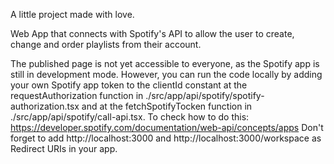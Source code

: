 A little project made with love.

Web App that connects with Spotify's API to allow the user to create, change and order playlists from their account.

The published page is not yet accessible to everyone, as the Spotify app is still in development mode. However, you can run the code locally by adding your own Spotify app token to the clientId constant at the requestAuthorization function in ./src/app/api/spotify/spotify-authorization.tsx and at the fetchSpotifyTocken function in ./src/app/api/spotify/call-api.tsx. To check how to do this: https://developer.spotify.com/documentation/web-api/concepts/apps
Don't forget to add http://localhost:3000 and http://localhost:3000/workspace as Redirect URIs in your app.
